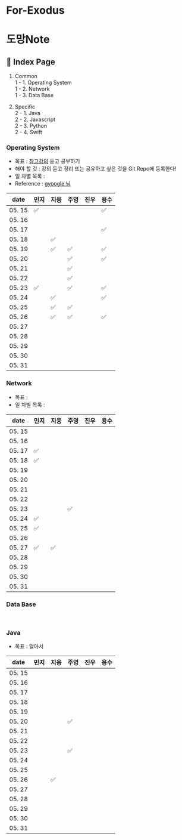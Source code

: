 # For-Exodus

# 도망Note

## 📓 Index Page
1. Common <br>
  1 - 1. Operating System <br> 
  1 - 2. Network <br>
  1 - 3. Data Base <br>
  
2. Specific <br>
  2 - 1. Java <br>
  2 - 2. Javascript <br>
  2 - 3. Python <br>
  2 - 4. Swift <br>
  
### Operating System
  - 목표 : [참고강의](https://www.inflearn.com/course/%EC%9A%B4%EC%98%81%EC%B2%B4%EC%A0%9C-%EA%B3%B5%EB%A3%A1%EC%B1%85-%EC%A0%84%EA%B3%B5%EA%B0%95%EC%9D%98#) 듣고 공부하기
  - 해야 할 것 : 강의 듣고 정리 또는 공유하고 싶은 것을 Git Repo에 등록한다!
  - 일 차별 목록 : 
  - Reference : [gyoogle 님](https://gyoogle.dev/blog/)

| date   | 민지 | 지웅 | 주영 | 진우 | 용수 |
| ------ |  ----- | ---- | ---- | ---- | ---- |
| 05. 15 |  ✅ |  |  | | ✅ |
| 05. 16 |   |  |  | | |
| 05. 17 |   |  |  | | ✅ |
| 05. 18 |   | ✅ |  | | |
| 05. 19 |   | ✅ | ✅ | | ✅ |
| 05. 20 |   |  | ✅ | | ✅ |
| 05. 21 |   |  | ✅ | | |
| 05. 22 |   |  | ✅ | | |
| 05. 23 | ✅ |  | ✅ |  | ✅ |
| 05. 24 |   | ✅ |  |  | ✅ |
| 05. 25 |   | ✅ | ✅ |  |  |
| 05. 26 |   | ✅ | ✅ |  | ✅ |
| 05. 27 |   |  |  |  |  |
| 05. 28 |   |  |  |  |  |
| 05. 29 |   |  |  |  |  |
| 05. 30 |   |  |  |  |  |
| 05. 31 |   |  |  |  |  |


### Network
  - 목표 : 
  - 일 차별 목록 : 

| date   |   민지  |  지웅 |  주영 |  진우 |  용수 |
| ------ |  ----- | ---- | ---- | ---- | ---- |
| 05. 15 |        |      |      |      |      |
| 05. 16 |        |      |      |      |      |
| 05. 17 | ✅       |      |      |      |      |
| 05. 18 | ✅       |      |      |      |      |
| 05. 19 |        |      |      |      |      |
| 05. 20 |        |      |      |      |      |
| 05. 21 |        |      |      |      |      |
| 05. 22 |        |      |      |      |      |
| 05. 23 |        |      |  ✅    |      |      |
| 05. 24 |   ✅     |      |      |      |      |
| 05. 25 |    ✅    |      |      |      |      |
| 05. 26 |        |      |      |      |      |
| 05. 27 |    ✅    | ✅     |      |      |      |
| 05. 28 |        |      |      |      |      |
| 05. 29 |        |      |      |      |      |
| 05. 30 |        |      |      |      |      |
| 05. 31 |        |      |      |      |      |


### Data Base
<br>

### Java 
  - 목표 : 알아서 

| date   |   민지  |  지웅 |  주영 |  진우 |  용수 |
| ------ |  ----- | ---- | ---- | ---- | ---- |
| 05. 15 |        |      |      |      |      |
| 05. 16 |        |      |      |      |      |
| 05. 17 |      |      |      |      |      |
| 05. 18 |       |      |      |      |      |
| 05. 19 |        |      |      |      |      |
| 05. 20 |        |      | ✅ |      |      |
| 05. 21 |        |      |      |      |      |
| 05. 22 |        |      |      |      |      |
| 05. 23 |        |      | ✅     |      |      |
| 05. 24 |        |      |      |      |      |
| 05. 25 |        |      |      |      |      |
| 05. 26 |        | ✅   |      |      |      |
| 05. 27 |        |      |      |      |      |
| 05. 28 |        |      |      |      |      |
| 05. 29 |        |      |      |      |      |
| 05. 30 |        |      |      |      |      |
| 05. 31 |        |      |      |      |      |
